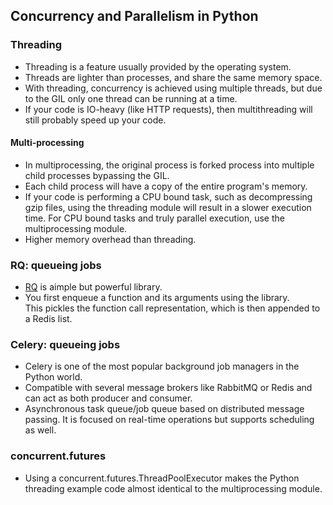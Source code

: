 ## Concurrency and Parallelism in Python


### Threading

* Threading is a feature usually provided by the operating system. 
* Threads are lighter than processes, and share the same memory space.
* With threading, concurrency is achieved using multiple threads, but due to the GIL only one thread can be running at a time.
* If your code is IO-heavy (like HTTP requests), then multithreading will still probably speed up your code.



#### Multi-processing

* In multiprocessing, the original process is forked process into multiple child processes bypassing the GIL. 
* Each child process will have a copy of the entire program's memory.
* If your code is performing a CPU bound task, such as decompressing gzip files, using the threading module will result in a slower execution time. For CPU bound tasks and truly parallel execution, use the multiprocessing module.
* Higher memory overhead than threading.


### RQ: queueing jobs

* [RQ](https://python-rq.org/) is aimple but powerful library. 
* You first enqueue a function and its arguments using the library. This pickles the function call representation, which is then appended to a Redis list. 


### Celery: queueing jobs

* Celery is one of the most popular background job managers in the Python world. 
* Compatible with several message brokers like RabbitMQ or Redis and can act as both producer and consumer.
* Asynchronous task queue/job queue based on distributed message passing. It is focused on real-time operations but supports scheduling as well. 

### concurrent.futures

* Using a concurrent.futures.ThreadPoolExecutor makes the Python threading example code almost identical to the multiprocessing module.
